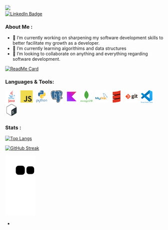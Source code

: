 <div id="header" align="left">
  <img src="https://media.giphy.com/media/bcKmIWkUMCjVm/giphy.gif" width="200"/>
</div>
<div id="badges" align="left">
  <a href="https://www.linkedin.com/feed/?trk=404_page">
    <img src="https://img.shields.io/badge/LinkedIn-blue?style=for-the-badge&logo=linkedin&logoColor=white" alt="LinkedIn Badge" width="200"/>
  </a>
</div>


### About Me :
- 🔭 I’m currently working on sharpening my software development skills to better facilitate my growth as a developer.
- 🌱 I’m currently learning algorithims and data structures
- 👯 I’m looking to collaborate on anything and everything regarding software development. 

[![ReadMe Card](https://github-readme-stats.vercel.app/api/pin/?username=chrisreylo73&repo=Note-Ninja)](https://github.com/4360-Senior-Project/Note-Ninja)
### Languages & Tools:

<div>
  <img src="https://github.com/devicons/devicon/blob/master/icons/java/java-original-wordmark.svg" title="Java" alt="Java" width="40" height="40"/>&nbsp;
  <img src="https://github.com/devicons/devicon/blob/master/icons/javascript/javascript-original.svg" title="javaScript" alt="JS" width="40" height="40"/>&nbsp;
  <img src="https://github.com/devicons/devicon/blob/master/icons/python/python-original-wordmark.svg" title="Python" alt="Python" width="40" height="40"/>&nbsp;
  <img src="https://github.com/devicons/devicon/blob/master/icons/postgresql/postgresql-original.svg" title="Postgres" alt="postgres" width="40" height="40"/>&nbsp;
  <img src="https://github.com/devicons/devicon/blob/master/icons/kotlin/kotlin-original.svg" title="Kotlin" alt="Kotlin" width="40" height="40"/>&nbsp;
  <img src="https://github.com/devicons/devicon/blob/master/icons/mongodb/mongodb-plain-wordmark.svg" title="MongoDB" alt="MongoDB" width="40" height="40"/>&nbsp;
  <img src="https://github.com/devicons/devicon/blob/master/icons/mysql/mysql-original-wordmark.svg" title="MySQL"  alt="MySQL" width="40" height="40"/>&nbsp;
  <img src="https://github.com/devicons/devicon/blob/master/icons/scala/scala-original.svg" title="Scala" alt="Scala" width="40" height="40"/>&nbsp;
  <img src="https://github.com/devicons/devicon/blob/master/icons/git/git-original-wordmark.svg" title="Git" alt="Git" width="40" height="40"/>&nbsp;
  <img src="https://github.com/devicons/devicon/blob/master/icons/vscode/vscode-original-wordmark.svg" title="VSCode" alt="VSCode" width="40" height="40"/>&nbsp;
  <img src="https://github.com/devicons/devicon/blob/master/icons/bash/bash-original.svg" title="Bash" alt="Bash" width="40" height="40"/>&nbsp;

 
<!--- 
<img src="" title="" alt="" width="40" height="40"/>&nbsp; 
https://media.giphy.com/media/bcKmIWkUMCjVm/giphy.gif
--->
  

  
</div>

### Stats : 
[![Top Langs](https://github-readme-stats.vercel.app/api/top-langs/?username=chrisreylo73&layout=compact&theme=vue-dark)](https://github.com/anuraghazra/github-readme-stats)

[![GitHub Streak](http://github-readme-streak-stats.herokuapp.com?user=chrisreylo73&theme=vue-dark&background=3E3D53)](https://git.io/streak-stats)

![Snake animation](https://github.com/madushadhanushka/github-readme/blob/output/github-contribution-snake.svg)

<!--
**chrisreylo73/chrisreylo73** is a ✨ _special_ ✨ repository because its `README.md` (this file) appears on your GitHub profile.

Here are some ideas to get you started:

- 🔭 I’m currently working on sharpening my software development skills to better facilitate my growth as a developer.
- 🌱 I’m currently learning algorithims and data structures
- 👯 I’m looking to collaborate on anything and everything regarding software development. 
- 💬 Ask me about ...
- 📫 How to reach me: 
- ⚡ Fun fact: I am a big hobbiest so 
-->

- 
